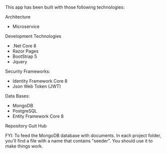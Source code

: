 This app has been built with those following technologies:

  Architecture
  - Microservice

  Development Technologies
  - .Net Core 8
  - Razor Pages
  - BootStrap 5
  - Jquery

  Security Frameworks:
   - Identity Framework Core 8
   - Json Web Token (JWT)
  
  Data Bases:
  - MongoDB
  - PostgreSQL
  - Entity Framework Core 8

    
  Repository Guit Hub

  FYI: To feed the MongoDB database with documents. In each project folder, you'll find a file with a name that contains "seeder". You should use it to make things work.
